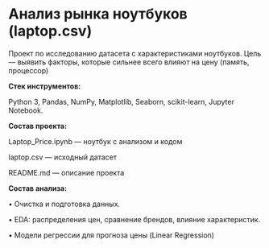 # Анализ рынка ноутбуков (laptop.csv)

Проект по исследованию датасета с характеристиками ноутбуков.
Цель — выявить факторы, которые сильнее всего влияют на цену (память, процессор)

**Стек инструментов:**

Python 3, Pandas, NumPy, Matplotlib, Seaborn, scikit-learn, Jupyter Notebook.

**Состав проекта:**

Laptop_Price.ipynb — ноутбук с анализом и кодом

laptop.csv — исходный датасет

README.md — описание проекта

**Состав анализа:**

• Очистка и подготовка данных.

• EDA: распределения цен, сравнение брендов, влияние характеристик.

• Модели регрессии для прогноза цены (Linear Regression)
